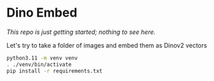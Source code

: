 # Dino Embed

_This repo is just getting started; nothing to see here._

Let's try to take a folder of images and embed them as Dinov2 vectors

```bash
python3.11 -m venv venv
. ./venv/bin/activate
pip install -r requirements.txt
```